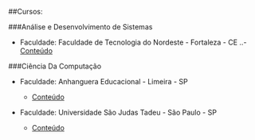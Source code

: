 ##Cursos:

###Análise e Desenvolvimento de Sistemas
- Faculdade: Faculdade de Tecnologia do Nordeste - Fortaleza - CE
..- [Conteúdo]()

###Ciência Da Computação
- Faculdade: Anhanguera Educacional - Limeira - SP
  - [Conteúdo]()

- Faculdade: Universidade São Judas Tadeu - São Paulo - SP
  - [Conteúdo]()
